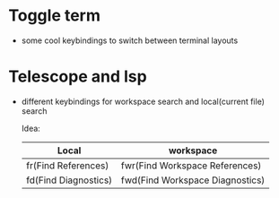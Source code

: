 # Toggle term
- some cool keybindings to switch between terminal layouts

# Telescope and lsp
- different keybindings for workspace search and local(current file) search

  Idea:
  
  | Local                | workspace                       |
  |----------------------|---------------------------------|
  | fr(Find References)  |  fwr(Find Workspace References) |
  | fd(Find Diagnostics) |  fwd(Find Workspace Diagnostics)|
